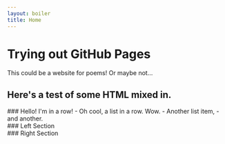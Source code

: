 ```yaml
---
layout: boiler
title: Home
---
```

# Trying out GitHub Pages
This could be a website for poems! Or maybe not...

## Here's a test of some HTML mixed in.
<div class='row'>
    ### Hello! I'm in a row!
    - Oh cool, a list in a row. Wow.
    - Another list item,
    - and another.
</div>
<div class='row'>
    <div class='col'>
        ### Left Section
    </div>
    <div class='col'>
        ### Right Section
    </div>
</div>